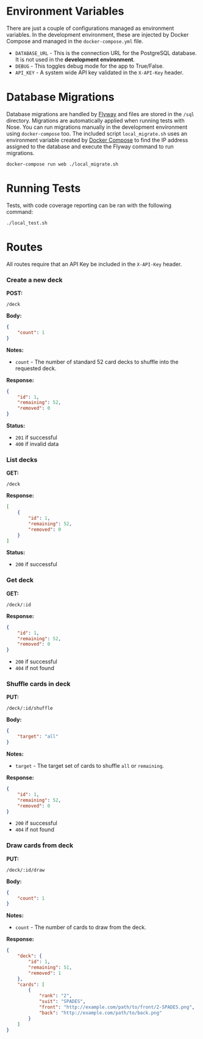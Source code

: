 Environment Variables
====================

There are just a couple of configurations managed as environment variables. In the development environment, these are injected by Docker Compose and managed in the `docker-compose.yml` file.

* `DATABASE_URL` - This is the connection URL for the PostgreSQL database. It is not used in the **development environment**.
* `DEBUG` - This toggles debug mode for the app to True/False.
* `API_KEY` - A system wide API key validated in the `X-API-Key` header.



Database Migrations
====================

Database migrations are handled by [Flyway](http://flywaydb.org/) and files are stored in the `/sql` directory. Migrations are automatically applied when running tests with Nose. You can run migrations manually in the development environment using `docker-compose` too. The included script `local_migrate.sh` uses an environment variable created by [Docker Compose](https://docs.docker.com/compose/env/) to find the IP address assigned to the database and execute the Flyway command to run migrations.

```
docker-compose run web ./local_migrate.sh
```



Running Tests
====================

Tests, with code coverage reporting can be ran with the following command:
```
./local_test.sh
```



Routes
====================

All routes require that an API Key be included in the `X-API-Key` header.



### Create a new deck

**POST:**
```
/deck
```

**Body:**
```json
{
    "count": 1
}
```

**Notes:**

* `count` - The number of standard 52 card decks to shuffle into the requested deck.

**Response:**
```json
{
    "id": 1,
    "remaining": 52,
    "removed": 0
}
```

**Status:**

* `201` if successful
* `400` if invalid data



### List decks

**GET:**
```
/deck
```

**Response:**
```json
[
    {
        "id": 1,
        "remaining": 52,
        "removed": 0
    }
]
```

**Status:**

* `200` if successful



### Get deck

**GET:**
```
/deck/:id
```

**Response:**
```json
{
    "id": 1,
    "remaining": 52,
    "removed": 0
}
```

* `200` if successful
* `404` if not found



### Shuffle cards in deck

**PUT:**
```
/deck/:id/shuffle
```

**Body:**
```json
{
    "target": "all"
}
```

**Notes:**

* `target` - The target set of cards to shuffle `all` or `remaining`.

**Response:**
```json
{
    "id": 1,
    "remaining": 52,
    "removed": 0
}
```

* `200` if successful
* `404` if not found



### Draw cards from deck

**PUT:**
```
/deck/:id/draw
```

**Body:**
```json
{
    "count": 1
}
```

**Notes:**

* `count` - The number of cards to draw from the deck.

**Response:**
```json
{
    "deck": {
        "id": 1,
        "remaining": 51,
        "removed": 1
    },
    "cards": [
        {
            "rank": "2",
            "suit": "SPADES",
            "front": "http://example.com/path/to/front/2-SPADES.png",
            "back": "http://example.com/path/to/back.png"
        }
    ]
}
```
